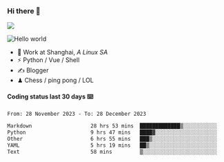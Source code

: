 ### Hi there 👋
![](https://komarev.com/ghpvc/?username=Xuhandsome)


<img src="https://github-readme-stats.vercel.app/api?username=XuHandsome&show_icons=true&theme=merko" alt="Hello world">

<br/>

- 🍻  Work at Shanghai, _A Linux SA_
- ⚡  Python / Vue / Shell
- ✍️  Blogger
- ♟  Chess / ping pong / LOL

#### Coding status last 30 days ⌨️

<!--START_SECTION:waka-->

```txt
From: 28 November 2023 - To: 28 December 2023

Markdown                   28 hrs 53 mins  █████████████▒░░░░░░░░░░░   53.56 %
Python                     9 hrs 47 mins   ████▓░░░░░░░░░░░░░░░░░░░░   18.16 %
Other                      6 hrs 55 mins   ███▒░░░░░░░░░░░░░░░░░░░░░   12.84 %
YAML                       5 hrs 19 mins   ██▒░░░░░░░░░░░░░░░░░░░░░░   09.87 %
Text                       58 mins         ▒░░░░░░░░░░░░░░░░░░░░░░░░   01.82 %
```

<!--END_SECTION:waka-->
